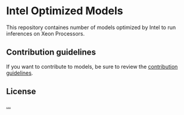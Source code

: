 # Intel Optimized Models

This repository containes number of models optimized by Intel to run inferences on Xeon Processors.

## Contribution guidelines

If you want to contribute to models, be sure to review the [contribution guidelines](...).

## License

[...](LICENSE)
